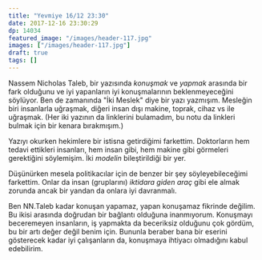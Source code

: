 ```yaml
---
title: "Yevmiye 16/12 23:30"
date: 2017-12-16 23:30:29
dp: 14034
featured_image: "/images/header-117.jpg"
images: ["/images/header-117.jpg"]
draft: true
tags: []
---
```




Nassem Nicholas Taleb, bir yazısında *konuşmak* ve *yapmak* arasında bir fark
olduğunu ve iyi yapanların iyi konuşmalarının beklenmeyeceğini söylüyor. Ben de
zamanında "İki Meslek" diye bir yazı yazmışım. Mesleğin biri insanlarla
uğraşmak, diğeri insan dışı makine, toprak, cihaz vs ile uğraşmak. (Her iki
yazının da linklerini bulamadım, bu notu da linkleri bulmak için bir kenara
bırakmışım.)

Yazıyı okurken hekimlere bir istisna getirdiğimi farkettim. Doktorların hem
tedavi ettikleri insanları, hem insan gibi, hem makine gibi görmeleri
gerektiğini söylemişim. İki *modelin* bileştirildiği bir yer.

Düşünürken mesela politikacılar için de benzer bir şey söyleyebileceğimi
farkettim. Onlar da insan (gruplarını) *iktidara giden araç* gibi ele almak
zorunda ancak bir yandan da onlara iyi davranmalı.

Ben NN.Taleb kadar konuşan yapamaz, yapan konuşamaz fikrinde değilim. Bu ikisi
arasında doğrudan bir bağlantı olduğuna inanmıyorum. Konuşmayı beceremeyen
insanların, iş yapmakta da beceriksiz olduğunu çok gördüm, bu bir artı değer
değil benim için. Bununla beraber bana bir eserini gösterecek kadar iyi
çalışanların da, konuşmaya ihtiyacı olmadığını kabul edebilirim.



